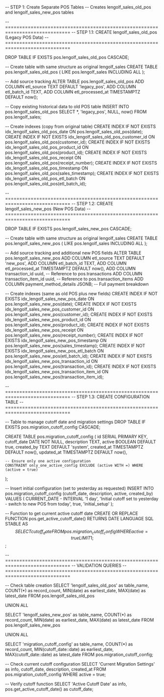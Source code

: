 -- STEP 1: Create Separate POS Tables
-- Creates lengolf_sales_old_pos and lengolf_sales_new_pos tables

-- =============================================================================
-- STEP 1.1: CREATE lengolf_sales_old_pos (Legacy POS Data)
-- =============================================================================

DROP TABLE IF EXISTS pos.lengolf_sales_old_pos CASCADE;

-- Create table with same structure as original lengolf_sales
CREATE TABLE pos.lengolf_sales_old_pos (
    LIKE pos.lengolf_sales INCLUDING ALL
);

-- Add source tracking
ALTER TABLE pos.lengolf_sales_old_pos 
ADD COLUMN etl_source TEXT DEFAULT 'legacy_pos',
ADD COLUMN etl_batch_id TEXT,
ADD COLUMN etl_processed_at TIMESTAMPTZ DEFAULT now();

-- Copy existing historical data to old POS table
INSERT INTO pos.lengolf_sales_old_pos 
SELECT *, 'legacy_pos', NULL, now()
FROM pos.lengolf_sales;

-- Create indexes (copy from original table)
CREATE INDEX IF NOT EXISTS idx_lengolf_sales_old_pos_date ON pos.lengolf_sales_old_pos(date);
CREATE INDEX IF NOT EXISTS idx_lengolf_sales_old_pos_customer_id ON pos.lengolf_sales_old_pos(customer_id);
CREATE INDEX IF NOT EXISTS idx_lengolf_sales_old_pos_product_id ON pos.lengolf_sales_old_pos(product_id);
CREATE INDEX IF NOT EXISTS idx_lengolf_sales_old_pos_receipt ON pos.lengolf_sales_old_pos(receipt_number);
CREATE INDEX IF NOT EXISTS idx_lengolf_sales_old_pos_timestamp ON pos.lengolf_sales_old_pos(sales_timestamp);
CREATE INDEX IF NOT EXISTS idx_lengolf_sales_old_pos_etl_batch ON pos.lengolf_sales_old_pos(etl_batch_id);

-- =============================================================================
-- STEP 1.2: CREATE lengolf_sales_new_pos (New POS Data)
-- =============================================================================

DROP TABLE IF EXISTS pos.lengolf_sales_new_pos CASCADE;

-- Create table with same structure as original lengolf_sales
CREATE TABLE pos.lengolf_sales_new_pos (
    LIKE pos.lengolf_sales INCLUDING ALL
);

-- Add source tracking and additional new POS fields
ALTER TABLE pos.lengolf_sales_new_pos 
ADD COLUMN etl_source TEXT DEFAULT 'new_pos',
ADD COLUMN etl_batch_id TEXT,
ADD COLUMN etl_processed_at TIMESTAMPTZ DEFAULT now(),
ADD COLUMN transaction_id uuid,  -- Reference to pos.transactions
ADD COLUMN transaction_item_id uuid,  -- Reference to pos.transaction_items
ADD COLUMN payment_method_details JSONB;  -- Full payment breakdown

-- Create indexes (same as old POS plus new fields)
CREATE INDEX IF NOT EXISTS idx_lengolf_sales_new_pos_date ON pos.lengolf_sales_new_pos(date);
CREATE INDEX IF NOT EXISTS idx_lengolf_sales_new_pos_customer_id ON pos.lengolf_sales_new_pos(customer_id);
CREATE INDEX IF NOT EXISTS idx_lengolf_sales_new_pos_product_id ON pos.lengolf_sales_new_pos(product_id);
CREATE INDEX IF NOT EXISTS idx_lengolf_sales_new_pos_receipt ON pos.lengolf_sales_new_pos(receipt_number);
CREATE INDEX IF NOT EXISTS idx_lengolf_sales_new_pos_timestamp ON pos.lengolf_sales_new_pos(sales_timestamp);
CREATE INDEX IF NOT EXISTS idx_lengolf_sales_new_pos_etl_batch ON pos.lengolf_sales_new_pos(etl_batch_id);
CREATE INDEX IF NOT EXISTS idx_lengolf_sales_new_pos_transaction_id ON pos.lengolf_sales_new_pos(transaction_id);
CREATE INDEX IF NOT EXISTS idx_lengolf_sales_new_pos_transaction_item_id ON pos.lengolf_sales_new_pos(transaction_item_id);

-- =============================================================================
-- STEP 1.3: CREATE CONFIGURATION TABLE
-- =============================================================================

-- Table to manage cutoff date and migration settings
DROP TABLE IF EXISTS pos.migration_cutoff_config CASCADE;

CREATE TABLE pos.migration_cutoff_config (
    id SERIAL PRIMARY KEY,
    cutoff_date DATE NOT NULL,
    description TEXT,
    active BOOLEAN DEFAULT true,
    created_by TEXT DEFAULT 'system',
    created_at TIMESTAMPTZ DEFAULT now(),
    updated_at TIMESTAMPTZ DEFAULT now(),
    
    -- Ensure only one active configuration
    CONSTRAINT only_one_active_config EXCLUDE (active WITH =) WHERE (active = true)
);

-- Insert initial configuration (set to yesterday as requested)
INSERT INTO pos.migration_cutoff_config (cutoff_date, description, active, created_by)
VALUES (
    CURRENT_DATE - INTERVAL '1 day', 
    'Initial cutoff set to yesterday - switch to new POS from today',
    true,
    'initial_setup'
);

-- Function to get current active cutoff date
CREATE OR REPLACE FUNCTION pos.get_active_cutoff_date()
RETURNS DATE
LANGUAGE SQL STABLE
AS $$
    SELECT cutoff_date 
    FROM pos.migration_cutoff_config 
    WHERE active = true 
    LIMIT 1;
$$;

-- =============================================================================
-- VALIDATION QUERIES
-- =============================================================================

-- Check table creation
SELECT 
    'lengolf_sales_old_pos' as table_name,
    COUNT(*) as record_count,
    MIN(date) as earliest_date,
    MAX(date) as latest_date
FROM pos.lengolf_sales_old_pos

UNION ALL

SELECT 
    'lengolf_sales_new_pos' as table_name,
    COUNT(*) as record_count,
    MIN(date) as earliest_date,
    MAX(date) as latest_date
FROM pos.lengolf_sales_new_pos

UNION ALL

SELECT 
    'migration_cutoff_config' as table_name,
    COUNT(*) as record_count,
    MIN(cutoff_date::date) as earliest_date,
    MAX(cutoff_date::date) as latest_date
FROM pos.migration_cutoff_config;

-- Check current cutoff configuration
SELECT 
    'Current Migration Settings' as info,
    cutoff_date,
    description,
    created_at
FROM pos.migration_cutoff_config 
WHERE active = true;

-- Verify cutoff function
SELECT 'Active Cutoff Date' as info, pos.get_active_cutoff_date() as cutoff_date;